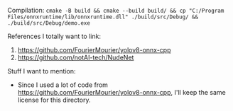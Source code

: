 Compilation: `cmake -B build && cmake --build build/ && cp "C:/Program Files/onnxruntime/lib/onnxruntime.dll" ./build/src/Debug/ && ./build/src/Debug/demo.exe`

References I totally want to link:

1. https://github.com/FourierMourier/yolov8-onnx-cpp
2. https://github.com/notAI-tech/NudeNet

Stuff I want to mention:

- Since I used a lot of code from https://github.com/FourierMourier/yolov8-onnx-cpp, I'll keep the same license for this directory.

